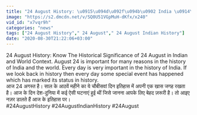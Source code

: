 ```yaml
---
title: "24 August History: \u0915\u094d\u092f\u094b\u0902 India \u0914\u0930 World \u0915\u0947 \u0932\u093f\u090f \u092f\u0947 \u0926\u093f\u0928 \u0939\u0948 \u0907\u0924\u0928\u093e \u0916\u093e\u0938, \u0915\u094d\u092f\u093e \u0939\u0948 \u0907\u0924\u093f\u0939\u093e\u0938 \u0935\u0928\u0907\u0902\u0921\u093f\u092f\u093e \u0939\u093f\u0902\u0926\u0940"
image: "https://s2.dmcdn.net/v/SQ0U51VGpMuH-dKfx/x240"
vid_id: "x7vqr9h"
categories: "news"
tags: ["24 August History"," 24 August"," 24 August Indian History"]
date: "2020-08-30T21:22:06+03:00"
---
```

24 August History: Know The Historical Significance of 24 August in Indian and World Context. August 24 is important for many reasons in the history of India and the world. Every day is very important in the history of India. If we look back in history then every day some special event has happened which has marked its status in history.   <br>आज 24 अगस्त है। साल के आठवें महीने का ये चौबीसवां दिन इतिहास में अपनी एक खास जगह रखता है। आज के दिन देश-दुनिया में कई ऐसी घटनाएं हुई थीं जिसे जानना आपके लिए बेहद ज़रूरी है। तो आइए नज़र डालते हैं आज के इतिहास पर।   <br>#24AugustHistory #24AugustIndianHistory #24August
